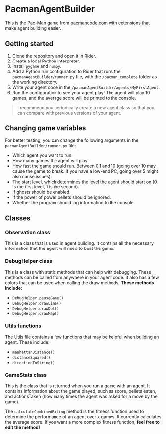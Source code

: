 # PacmanAgentBuilder
This is the Pac-Man game from [pacmancode.com](https://pacmancode.com/) with extensions that make agent building easier.

## Getting started
1. Clone the repository and open it in Rider.
2. Create a local Python interpreter.
3. Install `pygame` and `numpy`.
4. Add a Python run configuration to Rider that runs the `pacmanAgentBuilder/runner.py` file, with the `/pacman_complete` folder as the working directory.
5. Write your agent code in the `/pacmanAgentBuilder/agents/MyFirstAgent`.
6. Run the configuration to see your agent play! The agent will play 10 games, and the average score will be printed to the console.

> I recommend you periodically create a new agent class so that you can compare with previous versions of your agent.

## Changing game variables
For better testing, you can change the following arguments in the `pacmanAgentBuilder/runner.py` file:
- Which agent you want to run.
- How many games the agent will play.
- How fast the game should run. Between 0.1 and 10 (going over 10 may cause the game to break. If you have a low-end PC, going over 5 might also cause issues).
- The start level, which determines the level the agent should start on (0 is the first level, 1 is the second).
- If ghosts should be enabled.
- If the power of power pellets should be ignored.
- Whether the program should log information to the console.

## Classes
### Observation class
This is a class that is used in agent building.
It contains all the necessary information that the agent will need to beat the game.

### DebugHelper class
This is a class with static methods that can help with debugging. These methods can be called from anywhere in your agent code. It also has a few colors that can be used when calling the draw methods.
**These methods include:**
- `DebugHelper.pauseGame()`
- `DebugHelper.drawLine()`
- `DebugHelper.drawDot()`
- `DebugHelper.drawMap()`

### Utils functions
The Utils file contains a few functions that may be helpful when building an agent. These include:
- `manhattanDistance()`
- `distanceSquared()`
- `directionToString()`

### GameStats class
This is the class that is returned when you run a game with an agent. It contains information about the game played, such as score, pellets eaten, and actionsTaken (how many times the agent was asked for a move by the game).

The `calculateCombinedRating` method is the fitness function used to determine the performance of an agent over x games. It currently calculates the average score. If you want a more complex fitness function, **feel free to edit the method!**
